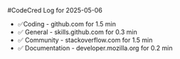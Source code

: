 #CodeCred Log for 2025-05-06

- ✅Coding - github.com for 1.5 min
- ✅ General - skills.github.com for 0.3 min
- ✅ Community - stackoverflow.com for 1.5 min
- ✅ Documentation - developer.mozilla.org for 0.2 min